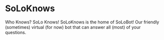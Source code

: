 # SoLoKnows
Who Knows? SoLo Knows! SoLoKnows is the home of SoLoBot! Our friendly (sometimes) virtual (for now) bot that can answer all (most) of your questions.  
